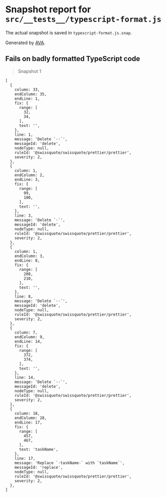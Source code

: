 # Snapshot report for `src/__tests__/typescript-format.js`

The actual snapshot is saved in `typescript-format.js.snap`.

Generated by [AVA](https://avajs.dev).

## Fails on badly formatted TypeScript code

> Snapshot 1

    [
      {
        column: 33,
        endColumn: 35,
        endLine: 1,
        fix: {
          range: [
            32,
            34,
          ],
          text: '',
        },
        line: 1,
        message: 'Delete `··`',
        messageId: 'delete',
        nodeType: null,
        ruleId: '@swissquote/swissquote/prettier/prettier',
        severity: 2,
      },
      {
        column: 1,
        endColumn: 2,
        endLine: 3,
        fix: {
          range: [
            99,
            100,
          ],
          text: '',
        },
        line: 3,
        message: 'Delete `·`',
        messageId: 'delete',
        nodeType: null,
        ruleId: '@swissquote/swissquote/prettier/prettier',
        severity: 2,
      },
      {
        column: 1,
        endColumn: 3,
        endLine: 8,
        fix: {
          range: [
            208,
            210,
          ],
          text: '',
        },
        line: 8,
        message: 'Delete `··`',
        messageId: 'delete',
        nodeType: null,
        ruleId: '@swissquote/swissquote/prettier/prettier',
        severity: 2,
      },
      {
        column: 7,
        endColumn: 9,
        endLine: 14,
        fix: {
          range: [
            372,
            374,
          ],
          text: '',
        },
        line: 14,
        message: 'Delete `··`',
        messageId: 'delete',
        nodeType: null,
        ruleId: '@swissquote/swissquote/prettier/prettier',
        severity: 2,
      },
      {
        column: 18,
        endColumn: 28,
        endLine: 17,
        fix: {
          range: [
            457,
            467,
          ],
          text: 'taskName',
        },
        line: 17,
        message: 'Replace `·taskName·` with `taskName`',
        messageId: 'replace',
        nodeType: null,
        ruleId: '@swissquote/swissquote/prettier/prettier',
        severity: 2,
      },
    ]
